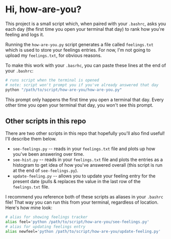 # Hi, how-are-you?

This project is a small script which, when paired with your `.bashrc`, asks you each day (the first time you open your terminal that day) to rank how you're feeling and logs it. 

Running the `how-are-you.py` script generates a file called `feelings.txt` which is used to store your feelings entries.  For now, I'm not going to upload my `feelings.txt`, for obvious reasons.


To make this work with your `.basrhc`,  you can paste these lines at the end of your `.bashrc`:

```bash
# runs script when the terminal is opened
# note: script won't prompt you if you've already answered that day
python "/path/to/script/how-are-you/how-are-you.py"
```

This prompt only happens the first time you open a terminal that day. Every other time you open your terminal that day, you won't see this prompt.


## Other scripts in this repo
There are two other scripts in this repo that hopefully you'll also find useful!  I'll describe them below.

- `see-feelings.py` -- reads in your `feelings.txt` file and plots up how you've been answering over time.
- `see-hist.py` -- reads in your `feelings.txt` file and plots the entries as a histogram to get idea of how you've answered overall (this script is run at the end of `see-feelings.py`).
- `update-feeling.py` -- allows you to update your feeling entry for the present date (pulls & replaces the value in the last row of the `feelings.txt` file.

I recommend you reference both of these scripts as aliases in your `.bashrc` file!  That way you can run this from your terminal, regardless of location.  Here's how mine look:

```bash
# alias for showing feelings tracker
alias feel='python /path/to/script/how-are-you/see-feelings.py'
# alias for updating feelings entry
alias newfeel='python /path/to/script/how-are-you/update-feeling.py'
```

